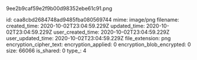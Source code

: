 9ee2b9caf59e2f9b00d98352ebe61c91.png

id: caa8cbd2684748ad9485fba080569744
mime: image/png
filename: 
created_time: 2020-10-02T23:04:59.229Z
updated_time: 2020-10-02T23:04:59.229Z
user_created_time: 2020-10-02T23:04:59.229Z
user_updated_time: 2020-10-02T23:04:59.229Z
file_extension: png
encryption_cipher_text: 
encryption_applied: 0
encryption_blob_encrypted: 0
size: 66066
is_shared: 0
type_: 4
